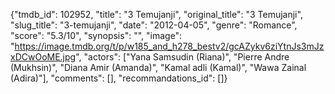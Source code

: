 {"tmdb_id": 102952, "title": "3 Temujanji", "original_title": "3 Temujanji", "slug_title": "3-temujanji", "date": "2012-04-05", "genre": "Romance", "score": "5.3/10", "synopsis": "", "image": "https://image.tmdb.org/t/p/w185_and_h278_bestv2/gcAZykv6ziYtnJs3mJzxDCwOoME.jpg", "actors": ["Yana Samsudin (Riana)", "Pierre Andre (Mukhsin)", "Diana Amir (Amanda)", "Kamal adli (Kamal)", "Wawa Zainal (Adira)"], "comments": [], "recommandations_id": []}